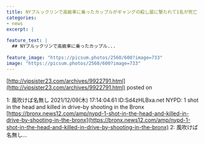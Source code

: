 ```yaml
---
title: NYブルックリンで高級車に乗ったカップルがギャングの殺し屋に撃たれて1名が死亡
categories:
- news
excerpt: |
  
feature_text: |
  ## NYブルックリンで高級車に乗ったカップル...
  
feature_image: "https://picsum.photos/2560/600?image=733"
image: "https://picsum.photos/2560/600?image=733"
---
```


[http://vipsister23.com/archives/9922791.html](http://vipsister23.com/archives/9922791.html)
posted on 

<!--more-->

1: 風吹けば名無し 2021/12/09(木) 17:14:04.61 ID:Sd4zHLBxa.net NYPD: 1 shot in the head and killed in drive-by shooting in the Bronx [https://bronx.news12.com/amp/nypd-1-shot-in-the-head-and-killed-in-drive-by-shooting-in-the-bronx](https://bronx.news12.com/amp/nypd-1-shot-in-the-head-and-killed-in-drive-by-shooting-in-the-bronx) 2: 風吹けば名無し...
